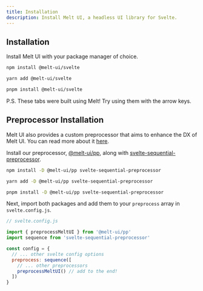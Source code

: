 ```yaml
---
title: Installation
description: Install Melt UI, a headless UI library for Svelte.
---
```


<script>
    import { Callout, InstallTabs } from '$docs/components';
</script>

## Installation

Install Melt UI with your package manager of choice.

<InstallTabs>
<span slot="npm">

```bash /@melt-ui/#melt /svelte/#melt
npm install @melt-ui/svelte
```

</span>

<span slot="yarn">

```bash /@melt-ui/#melt /svelte/#melt
yarn add @melt-ui/svelte
```

</span>

<span slot="pnpm">

```bash /@melt-ui/#melt /svelte/#melt
pnpm install @melt-ui/svelte
```

</span>

</InstallTabs>

<Callout>
P.S. These tabs were built using Melt! Try using them with the arrow keys.
</Callout>

## Preprocessor Installation

Melt UI also provides a custom preprocessor that aims to enhance the DX of Melt UI. You can read
more about it [here](/docs/preprocessor).

Install our preprocessor, [@melt-ui/pp](https://github.com/melt-ui/preprocessor), along with
[svelte-sequential-preprocessor](https://www.npmjs.com/package/svelte-sequential-preprocessor).

<InstallTabs>
<span slot="npm">

```bash
npm install -D @melt-ui/pp svelte-sequential-preprocessor
```

</span>

<span slot="yarn">

```bash
yarn add -D @melt-ui/pp svelte-sequential-preprocessor
```

</span>

<span slot="pnpm">

```bash
pnpm install -D @melt-ui/pp svelte-sequential-preprocessor
```

</span>

</InstallTabs>

Next, import both packages and add them to your `preprocess` array in `svelte.config.js`.

```js
// svelte.config.js

import { preprocessMeltUI } from '@melt-ui/pp'
import sequence from 'svelte-sequential-preprocessor'

const config = {
  // ... other svelte config options
  preprocess: sequence([
    // ... other preprocessors
    preprocessMeltUI() // add to the end!
  ])
}
```
